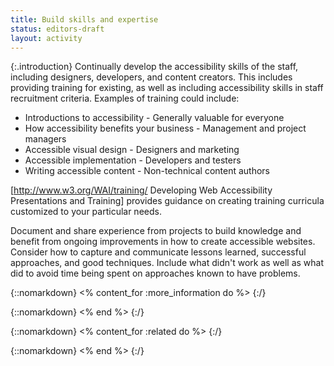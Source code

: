 ```yaml
---
title: Build skills and expertise
status: editors-draft
layout: activity
---
```


{:.introduction}
Continually develop the accessibility skills of the staff, including designers, developers, and content creators. This includes providing training for existing, as well as including accessibility skills in staff recruitment criteria. Examples of training could include:

* Introductions to accessibility - Generally valuable for everyone
* How accessibility benefits your business - Management and project managers
* Accessible visual design - Designers and marketing
* Accessible implementation - Developers and testers
* Writing accessible content - Non-technical content authors

[http://www.w3.org/WAI/training/ Developing Web Accessibility Presentations and Training] provides guidance on creating training curricula customized to your particular needs.

Document and share experience from projects to build knowledge and benefit from ongoing improvements in how to create accessible websites. Consider how to capture and communicate lessons learned, successful approaches, and good techniques. Include what didn't work as well as what did to avoid time being spent on approaches known to have problems.

{::nomarkdown}
<% content_for :more_information do %>
{:/}
  
{::nomarkdown}
<% end %>
{:/}

{::nomarkdown}
<% content_for :related do %>
{:/}

{::nomarkdown}
<% end %>
{:/}
